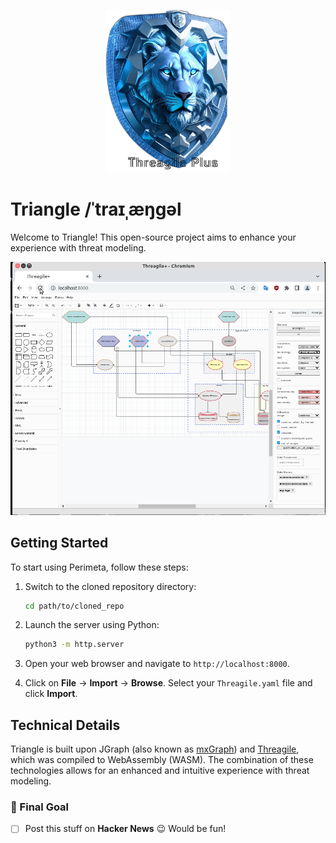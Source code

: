 <p align="center">
  <img src="./images/logo.png" alt="Threagile Plus Logo" width="200">
</p>


# Triangle  /ˈtraɪˌæŋɡəl 

Welcome to Triangle!  This open-source project aims to enhance your experience with threat modeling.

![showcase](finished.gif)

## Getting Started

To start using Perimeta, follow these steps:

1. Switch to the cloned repository directory:
    ```bash
    cd path/to/cloned_repo
    ```
2. Launch the server using Python:
    ```bash
    python3 -m http.server
    ```
3. Open your web browser and navigate to `http://localhost:8000`.

4. Click on **File** -> **Import** -> **Browse**. Select your `Threagile.yaml` file and click **Import**.

## Technical Details

Triangle is built upon JGraph (also known as [mxGraph](https://github.com/jgraph/mxgraph)) and [Threagile](https://github.com/Threagile/threagile), which was compiled to WebAssembly (WASM). The combination of these technologies allows for an enhanced and intuitive experience with threat modeling.




### 🎯 Final Goal

- [ ] Post this stuff on **Hacker News** 😉 Would be fun!

